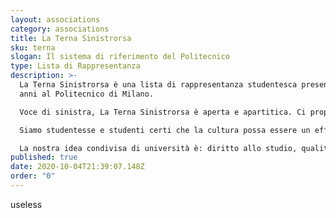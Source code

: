 ```yaml
---
layout: associations
category: associations
title: La Terna Sinistrorsa
sku: terna
slogan: Il sistema di riferimento del Politecnico
type: Lista di Rappresentanza
description: >-
  La Terna Sinistrorsa è una lista di rappresentanza studentesca presente da 25
  anni al Politecnico di Milano. 

  Voce di sinistra, La Terna Sinistrorsa è aperta e apartitica. Ci proponiamo come luogo di dibattito per lo sviluppo di idee efficaci ed innovative che amplino le possibilità dell’Ateneo, dando a tutti spazio di opinione e confronto in un gruppo aperto a contributi di ogni tipo. Per questo ogni settimana teniamo una riunione pubblica, a cui chiunque può partecipare.

  Siamo studentesse e studenti certi che la cultura possa essere un efficace strumento di azione sociale e collettiva contro le ingiustizie, azione alla cui base vi sono gli ideali di uguaglianza, libertà e democrazia.  

  La nostra idea condivisa di università è: diritto allo studio, qualità della didattica e vita universitaria. Ed è con il rafforzamento di questi tre concetti che vogliamo continuare a rappresentare gli studenti.
published: true
date: 2020-10-04T21:39:07.148Z
order: "0"
---
```

useless